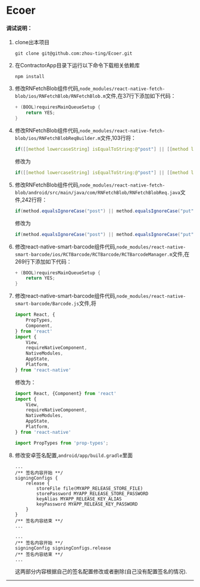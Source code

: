 # Ecoer

#### 调试说明：


1. clone出本项目

	```
	git clone git@github.com:zhou-ting/Ecoer.git
	```
2. 在ContractorApp目录下运行以下命令下载相关依赖库

	```
	npm install
	```

3. 	修改RNFetchBlob组件代码,`node_modules/react-native-fetch-blob/ios/RNFetchBlob/RNFetchBlob.m`文件,在37行下添加如下代码：

    ```c
    + (BOOL)requiresMainQueueSetup {
        return YES;
    }
    ```
    
4. 	修改RNFetchBlob组件代码,`node_modules/react-native-fetch-blob/ios/RNFetchBlobReqBuilder.m`文件,103行将：

    ```c
    if([[method lowercaseString] isEqualToString:@"post"] || [[method lowercaseString] isEqualToString:@"put"] || [[method lowercaseString] isEqualToString:@"patch"]) {
    ```
    修改为
     ```c
    if([[method lowercaseString] isEqualToString:@"post"] || [[method lowercaseString] isEqualToString:@"put"] || [[method lowercaseString] isEqualToString:@"patch"] || [[method lowercaseString] isEqualToString:@"delete"]) {
    ```
    
5. 	修改RNFetchBlob组件代码,`node_modules/react-native-fetch-blob/android/src/main/java/com/RNFetchBlob/RNFetchBlobReq.java`文件,242行将：

    ```java
    if(method.equalsIgnoreCase("post") || method.equalsIgnoreCase("put") || method.equalsIgnoreCase("patch")) {
    ```
    修改为
     ```java
    if(method.equalsIgnoreCase("post") || method.equalsIgnoreCase("put") || method.equalsIgnoreCase("patch") || method.equalsIgnoreCase("delete")) {
    ```

6. 	修改react-native-smart-barcode组件代码,`node_modules/react-native-smart-barcode/ios/RCTBarcode/RCTBarcode/RCTBarcodeManager.m`文件,在269行下添加如下代码：

    ```c
    + (BOOL)requiresMainQueueSetup {
        return YES;
    }
    ```
    
7. 	修改react-native-smart-barcode组件代码,`node_modules/react-native-smart-barcode/Barcode.js`文件,将

    ```js
    import React, {
        PropTypes,
        Component,
    } from 'react'
    import {
        View,
        requireNativeComponent,
        NativeModules,
        AppState,
        Platform,
    } from 'react-native'
    ```
    修改为：
    ```js
    import React, {Component} from 'react'
    import {
        View,
        requireNativeComponent,
        NativeModules,
        AppState,
        Platform,
    } from 'react-native'
    
    import PropTypes from 'prop-types';

    ```

8. 	修改安卓签名配置,`android/app/build.gradle`里面

    ```
    ...
    /** 签名内容开始 **/
    signingConfigs {
        release {
            storeFile file(MYAPP_RELEASE_STORE_FILE)
            storePassword MYAPP_RELEASE_STORE_PASSWORD
            keyAlias MYAPP_RELEASE_KEY_ALIAS
            keyPassword MYAPP_RELEASE_KEY_PASSWORD
        }
    }
    /** 签名内容结束 **/
    ...
    ```

    ```
    ...
    /** 签名内容开始 **/
    signingConfig signingConfigs.release
    /** 签名内容结束 **/
    ...
    ```
    这两部分内容根据自己的签名配置修改或者删除(自己没有配置签名的情况).

- - -

